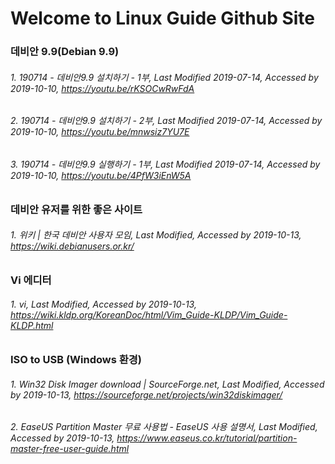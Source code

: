 # Welcome to Linux Guide Github Site

### 데비안 9.9(Debian 9.9)
###### 1. 190714 - 데비안9.9 설치하기 - 1부, Last Modified 2019-07-14, Accessed by 2019-10-10, https://youtu.be/rKSOCwRwFdA
###### 2. 190714 - 데비안9.9 설치하기 - 2부, Last Modified 2019-07-14, Accessed by 2019-10-10, https://youtu.be/mnwsiz7YU7E
###### 3. 190714 - 데비안9.9 실행하기 - 1부, Last Modified 2019-07-14, Accessed by 2019-10-10, https://youtu.be/4PfW3iEnW5A

### 데비안 유저를 위한 좋은 사이트
###### 1. 위키 | 한국 데비안 사용자 모임, Last Modified, Accessed by 2019-10-13, https://wiki.debianusers.or.kr/

### Vi 에디터
###### 1. vi, Last Modified, Accessed by 2019-10-13, https://wiki.kldp.org/KoreanDoc/html/Vim_Guide-KLDP/Vim_Guide-KLDP.html

### ISO to USB (Windows 환경)
###### 1. Win32 Disk Imager download | SourceForge.net, Last Modified, Accessed by 2019-10-13, https://sourceforge.net/projects/win32diskimager/
###### 2. EaseUS Partition Master 무료 사용법 - EaseUS 사용 설명서, Last Modified, Accessed by 2019-10-13, https://www.easeus.co.kr/tutorial/partition-master-free-user-guide.html
